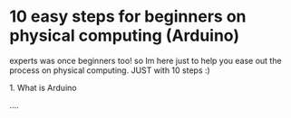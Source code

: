 <h1>10 easy steps for beginners on physical computing (Arduino)</h1>
experts was once beginners too! so Im here just to help you ease out the process on physical computing. JUST with 10 steps :)



  <p>1. What is Arduino</p>
  ....

